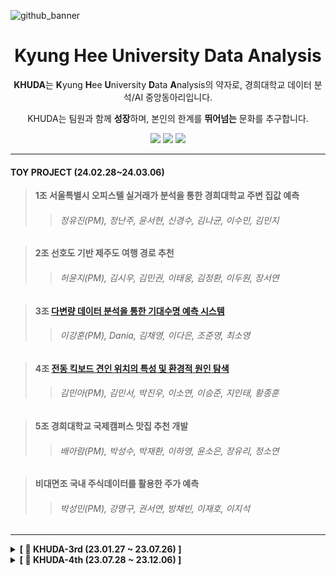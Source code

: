 ![github_banner](https://github.com/khuda-5th/.github/assets/111333350/6fe5e262-93e4-457e-a25d-ad9d749615b8)

<div align=center>
  
# Kyung Hee University Data Analysis



**KHUDA**는 **K**yung **H**ee **U**niversity **D**ata **A**nalysis의 약자로, 경희대학교 데이터 분석/AI 중앙동아리입니다.

KHUDA는 팀원과 함께 **성장**하며, 본인의 한계를 **뛰어넘는** 문화를 추구합니다.

[<img src="https://img.shields.io/badge/Instagram-E4405F?style=flat&logo=Instagram&logoColor=white"/>](https://www.instagram.com/khu_da.official)
[<img src="https://img.shields.io/badge/Github-000000?style=flat&logo=Github&logoColor=white"/>](https://github.com/khuda-5th)
[<img src="https://img.shields.io/badge/Notion-02458D?style=flat&logo=Notion&logoColor=white"/>](https://www.notion.so/c73b4ccb4b4f474198db0d931fa276fd?v=2c9c18f900eb40c0a3324a31a6cc1ef6
)

</div>

---

#### TOY PROJECT (24.02.28~24.03.06)

> **1조 서울특별시 오피스텔 실거래가 분석을 통한 경희대학교 주변 집값 예측**
>> <h6> 정유진(PM), 정난주, 윤서현, 신경수, 김나균, 이수민, 김민지 </h6>

> **2조 선호도 기반 제주도 여행 경로 추천**
>> <h6> 허윤지(PM), 김시우, 김민권, 이태웅, 김정환, 이두원, 장서연 </h6>

> **3조 [다변량 데이터 분석을 통한 기대수명 예측 시스템](https://github.com/khuda-5th/ML_team3_Prediction-Life-Expectancy)**
>> <h6> 이강훈(PM), Dania, 김채영, 이다은, 조준영, 최소영 </h6>

> **4조 [전동 킥보드 견인 위치의 특성 및 환경적 원인 탐색](https://github.com/khuda-5th/ML_team4_Tow-of-PM-Analysis)**
>> <h6> 김민아(PM), 김민서, 박진우, 이소연, 이승준, 지인태, 황종훈 </h6>

> **5조 경희대학교 국제캠퍼스 맛집 추천 개발**
>> <h6> 배아람(PM), 박성수, 박재환, 이하영, 윤소은, 장유리, 정소연 </h6>

> **비대면조 국내 주식데이터를 활용한 주가 예측**
>> <h6> 박성민(PM), 강명구, 권서연, 방채빈, 이재호, 이지석 </h6>

---
<!-- 3기 -->
<details>
  <summary><b>[ 🔎 KHUDA-3rd (23.01.27 ~ 23.07.26) ]</b></summary>

  - 3기 Github &nbsp;
  [<img src="https://img.shields.io/badge/Github-181717?style=flat&logo=Github&logoColor=white"/>](https://github.com/khuda-3rd) 
  
  - 3기 Notion &nbsp;
  [<img src="https://img.shields.io/badge/Notion-02458D?style=flat&logo=Notion&logoColor=white"/>](https://www.notion.so/KHUDA-3-9f65e63f178747b991266efeb64e833d?pvs=4) 
   
</details>


<!-- 4기 -->

<details>
  <summary><b>[ 🔎 KHUDA-4th (23.07.28 ~ 23.12.06) ]</b></summary>  

  - 4기 Github &nbsp; 
  [<img src="https://img.shields.io/badge/Github-181717?style=flat&logo=Github&logoColor=white"/>](https://github.com/khuda-4th) 
    
  - 4기 Notion &nbsp; 
  [<img src="https://img.shields.io/badge/Notion-02458D?style=flat&logo=Notion&logoColor=white"/>](https://khuda.notion.site/KHUDA-4th-AI-KHUDA-4-45e8834854dc4402b00b9622c3aa68ee?pvs=4) 
    
</details>
